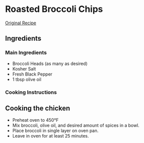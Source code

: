 # Roasted Broccoli Chips

[Original Recipe](https://www.seededatthetable.com/roasted-broccoli-chips/)

## Ingredients

### Main Ingredients

* Broccoli Heads (as many as desired)
* Kosher Salt
* Fresh Black Pepper
* 1 tbsp olive oil

### Cooking Instructions

## Cooking the chicken

* Preheat oven to 450°F
* Mix broccoli, olive oil, and desired amount of spices in a bowl.
* Place broccoli in single layer on oven pan.
* Leave in oven for at least 25 minutes.
